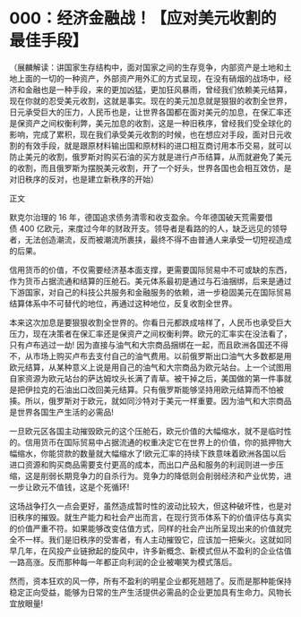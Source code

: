 # 000：经济⾦融战！【应对美元收割的最佳手段】

（展麟解读：讲国家生存结构中，面对国家之间的生存竞争，内部资产是土地和土地上面的一切的一种资产，外部资产用外汇的方式呈现，在没有硝烟的战场中，经济和金融也是一种手段，来的更加凶猛，更加狂风暴雨，曾经我们依赖美元结算，现在你就的忍受美元收割，这就是事实。现在的美元加息就是狠狠的收割全世界，日元承受巨大的压力，人民币也是，让世界各国都在面对美元的加息，在保汇率还是保资产之间权衡利弊，美元加息的收割，这是一种旧秩序，曾经我们受全球化的影响，完成了累积，现在我们承受美元收割的时候，也在想应对手段，面对日元收割的有效手段，就是跟原材料输出国和原材料的进口相互商讨用本币交易，就可以防止美元的收割，俄罗斯对购买石油的买方就是进行卢币结算，从而就避免了美元的收割，而且俄罗斯为摆脱美元收割，开了一个好头，世界各国也会相互效仿，是对旧秩序的反对，也是建立新秩序的开始）

正文

默克尔治理的 16 年，德国追求债务清零和收支盈余。今年德国破天荒需要借债 400 亿欧元，来度过今年的财政开支。领导者是看路的的人，缺乏远见的领导者，无法创造潮流，反而被潮流所裹挟，最终不得不由普通人来承受一切短视造成的后果。

信用货币的价值，不仅需要经济基本面支撑，更需要国际贸易中不可或缺的东西，作为货币占据流通和结算的压舱石。美元体系最初是通过与石油捆绑，后来是通过下游国家，对自己的科技公共服务和金融服务的依赖，进一步稳固美元在国际贸易结算体系中不可替代的地位，再通过这种地位，反复收割全世界。

本来这次加息是要狠狠收割全世界的。你看日元都跌成啥样了，人民币也承受巨大压力，现在决策者在保汇率还是保资产之间权衡利弊。欧元的汇率实在没法看了，只有卢布逃过一劫! 因为直接与油气和大宗商品捆绑在一起，而且欧洲各国还不得不，从市场上购买卢布去支付自己的油气费用。以前俄罗斯出口油气大多数都是用欧元结算，从某种意义上说是用自己的油气和大宗商品为欧元站台。上一个试图用自家资源为欧元站台的萨达姆坟头长满了青草。被干掉之后，美国做的第一件事就是把伊拉克的石油出口改回美元结算。只有俄罗斯能够坚持用欧元结算而不怕被揍。所以，俄罗斯对于欧元，就如同沙特对于美元一样重要。因为油气和大宗商品是世界各国生产生活的必需品!

一旦欧元区各国主动摧毁欧元的这个压舱石，欧元价值的大幅缩水，就不是临时性的。信用货币在国际贸易中占据流通的权重决定它在世界上的价值，你的抵押物大幅缩水，你能贷款的数量就大幅缩水了!欧元汇率的持续下跌意味着欧洲各国以后进口资源和购买商品需要支付更高的成本，而出口产品和服务的利润则进一步压缩，这是削弱长期竞争力的自杀行为。竞争力的降低则会削弱经济和产业优势，进一步让欧元不值钱，这是个死循环!

这场战争打久一点会更好，虽然造成暂时性的波动比较大，但这种破坏性，也是对旧秩序的摧毁。就生产能力和社会产出而言，在现行货币体系下的价值评估与真实的价值严重不符。如果能够改变估值方式，同样的社会产出所呈现出来的价值就完全不一样。我们是旧秩序的受害者，有人主动摧毁它，应该加一把柴火。这就如同早几年，在风投产业链掀起的旋风中，许多新概念、新模式但从不盈利的企业估值一路高涨。反而那种每一年都正向利润的企业被嘲笑为模式落后。

然而，资本狂欢的风一停，所有不盈利的明星企业都死翘翘了。反而是那种能保持稳定正向受益，能够为日常的生产生活提供必需品的企业更加具有生命力。风物长宜放眼量!